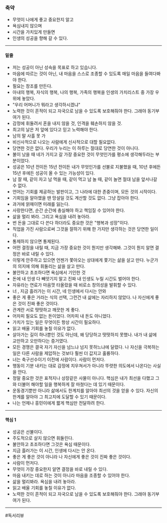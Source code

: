 ### 축약

- 무엇이 나에게 좋고 중요한지 알고
- 욕심내지 않으며
- 시간을 가치있게 만들면
- 인생의 성공을 향해 갈 수 있다.
---

#### 밑줄
- 저는 성공이 아닌 성숙을 목표로 하고 있습니다.
- 마음에 따르는 것이 아닌, 내 마음을 스스로 조종할 수 있도록 매일 마음을 들여다봐야 한다.
- 필요는 창조를 만든다.
- 아내의 행복, 자식의 행복, 나의 행복, 가족의 행복을 인생의 가치리스트 중 가장 우위에 놓았다.
- "우리 어머니가 뭐라고 생각하시겠냐"
- 노력한 것이 흔적이 되고 자국으로 남을 수 있도록 보호해줘야 한다. 그래야 동기부여가 된다.
- 감정에 휘둘려서 혼을 내지 않을 것, 인격을 훼손하지 않을 것.
- 최고의 날은 저 앞에 있다고 믿고 노력해야 한다.
- 남의 말 사흘 못 가
- 비신사적으로 나오는 사람에게 신사적으로 대할 필요없다.
- 당연한 것은 없다. 우리가 누리는 이 하루는 절대로 당연한 것이 아니다.
- 불이 났을 때 네가 가지고 갈 가장 중요한 것이 무엇인가를 평소에 생각해두라는 부분이었다.
- 성공은 10년 전이든 15년 전이든 내가 무엇인가를 선불로 지불했을 때, 10년 후에든 15년 후에든 성공이 올 수 있는 가능성이 있다.
- 남 잘 때, 같이  자고 남 먹을 때, 같이 먹고 남 놀 때, 같이 놀면 절대 남을 앞서나갈 수 없다.
- 언어는 기회를 제공하는 발판이고, 그 나라에 대한 존중이며, 모든 것의 시작이다.
- 기회임을 알아챘을 땐 망설일 것도 계산할 것도 없다. 그냥 잡아야 한다.
- 과거에 얽매이면 미래를 잃는다.
- 사랑한다면, 순간 순간에 충실해야 하고 책임질 수 있어야 한다.
- 삶을 멀리 봐라. 그리고 욕심을 내려 놓아라.
- 번 돈을 그대로 다 쓴다 하더라도 중요한 것은 "행복과 성장"이다.
- 직업을 가진 사람으로써 그것을 잘하기 위해 한 가지만 생각하는 것은 당연한 일이다.
- 통제하지 않으면 통제된다.
- 어떤 결정을 내릴 때, 지금 가장 중요한 것이 뭔지만 생각해봐. 그것이 뭔지 알면 결정은 바로 내릴 수 있다.
- 이렇게 안주하고 있으면 언젠가 쫓아오는 상대에게 쫓기는 삶을 살고 만다. 누군가의 의지에 의해 휘둘리는 삶을 살고 만다.
- 불안하고 초조하다면 욕심에서 기인한 것
- 돈에 내 인생 다 빼앗기지 말고 진짜 내 인생도 누릴 시간도 벌어야 한다.
- 자유라는 연료가 마음껏 타올랐을 때 비로소 창의성을 발휘할 수 있다.
- 너 , 지금 흘러가는 이 시간, 네 인생에서 다시는 안와
- 좋은 게 좋은 거라는 식의 선택, 그런건 내 삶에는 자리하지 않았다. 나 자신에게 좋은 것이 진짜 좋은 것이다.
- 관계란 서로 떳떳하고 깨끗한 게 좋다.
- 어차피 필요도 없는 돈이었다. 어차피 내 돈도 아니었다.
- 가치가 있는 일은 무엇이든 항상 시간이 필요하다.
- 읽고 배울 기회를 놓칠 이유가 없다.
- 살아가는 길이 하나뿐인 것도 아닌데, 왜 당당하고 떳떳하지 못했나. 내가 내 삶에 교만하고 오만하다는 증거였다.
- 모든 경쟁은 결국 자기 자신을 넘느냐 넘지 못하느냐에 달렸다. 나 자신을 극복하는 일은 다른 사람을 제압하는 것보다 훨씬 더 값지고 훌륭하다.
- 너는 축구선수이기 이전에 사람이다. 사람이 먼저다.
- 행동이 기분 내키는 대로 감정에 치우쳐서가 아니라 뚜렷한 의도에서 나온다는 사실을 안다.
- 정말 중요한 것은 표적지나 상장같은 사물이 아니다. 핵심은 내가 최선을 다했고 그와 더불어 해야할 일을 행복하게 잘 마쳤다는 데 있기 때문이다.
- 운동경기뿐만 아니라 삶에서도 한계치를 알아야 최선의 것을 얻을 수 있다. 자신의 한계를 알아야 그 최고치에 도달할 수 있기 때문이다.
- 나는 언제나 흥민이에게 짧게 핵심만 전달하려 한다.

---
#### 핵심 1
- 성공은 선불이다.
- 주도적으로 살지 않으면 휘둘린다.
- 불안하고 초조하다면 그것은 욕심 때문이다.
- 지금 흘러가는 이 시간, 인생에 다시는 안 온다.
- 좋은 게 좋은 것이 아니라 나 자신에게 좋은 것이 진짜 좋은 것이다.
- 사람이 먼저다.
- 무엇이 가장 중요한지 알면 결정을 바로 내릴 수 있다.
- 마음 내키는 데로 하는 것이 아니라 마음을 조종할 수 있어야 한다.
- 삶을 멀리봐라. 욕심을 내려 놓아라.
- 읽고 배울 기회를 놓칠 이유가 없다.
- 노력한 것이 흔적이 되고 자국으로 남을 수 있도록 보호해줘야 한다. 그래야 동기부여가 된다.

---


#독서리뷰
